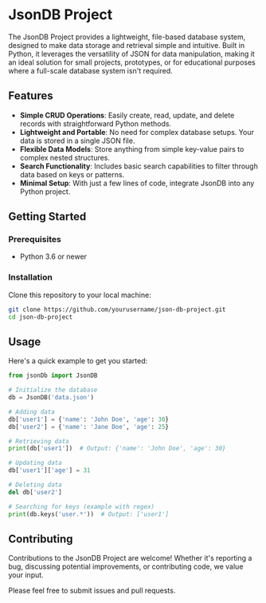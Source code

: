 # JsonDB Project

The JsonDB Project provides a lightweight, file-based database system, designed to make data storage and retrieval simple and intuitive. Built in Python, it leverages the versatility of JSON for data manipulation, making it an ideal solution for small projects, prototypes, or for educational purposes where a full-scale database system isn't required.

## Features

- **Simple CRUD Operations**: Easily create, read, update, and delete records with straightforward Python methods.
- **Lightweight and Portable**: No need for complex database setups. Your data is stored in a single JSON file.
- **Flexible Data Models**: Store anything from simple key-value pairs to complex nested structures.
- **Search Functionality**: Includes basic search capabilities to filter through data based on keys or patterns.
- **Minimal Setup**: With just a few lines of code, integrate JsonDB into any Python project.

## Getting Started

### Prerequisites

- Python 3.6 or newer

### Installation

Clone this repository to your local machine:

```bash
git clone https://github.com/yourusername/json-db-project.git
cd json-db-project
```

## Usage

Here's a quick example to get you started:
```py
from jsonDb import JsonDB

# Initialize the database
db = JsonDB('data.json')

# Adding data
db['user1'] = {'name': 'John Doe', 'age': 30}
db['user2'] = {'name': 'Jane Doe', 'age': 25}

# Retrieving data
print(db['user1'])  # Output: {'name': 'John Doe', 'age': 30}

# Updating data
db['user1']['age'] = 31

# Deleting data
del db['user2']

# Searching for keys (example with regex)
print(db.keys('user.*'))  # Output: ['user1']
```

## Contributing

Contributions to the JsonDB Project are welcome! Whether it's reporting a bug, discussing potential improvements, or contributing code, we value your input.

Please feel free to submit issues and pull requests.
